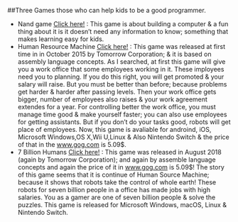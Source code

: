 ##Three Games those who can help kids to be a good programmer.
- Nand game [Click here!](https://www.nandgame.com) :
This game is about building a computer & a fun thing about it is it doesn’t need any information to know; something that makes learning easy for kids.
- Human Resource Machine [Click here!](https://tomorrowcorporation.com/humanresourcemachine) :
This game was released at first time in in October 2015 by Tomorrow Corporation; & it is based on assembly language concepts.
As I searched, at first this game will give you a work office that some employees working in it. These imployees need you to planning. If you do this right, you will get promoted  & your salary will raise.
But you must be better than before; because problems get harder & harder after passing levels. Then your work office gets bigger, number of employees also raises & your work agreement extendes for a year. For controlling better the work office, you must manage time good & make yourself faster; you can also use employees for getting assistants.
But if you don’t do your tasks good, robots will get place of employees.
Now, this game is avaliable for androind, iOS, Microsoft Windows,OS X,Wii U,Linux & Also Nintendo Switch & the price of that in the www.gog.com is 5.09$.
- 7 Billion Humans [Click here!](https://tomorrowcorporation.com/7billionhumans) :
This game was released  in August 2018 (again by Tomorrow Corporation); and again by assemble language concepts and again the price of it in www.gog.com is 5.09$!
The story of this game seems that it is continue of Human Source Machine; because it shows that robots take the control of whole earth! These robots for seven billion people in a office has made jobs with high salaries. You as a gamer are one of seven billion people & solve the puzzles.
This game is released for Microsoft Windows, macOS, Linux & Nintendo Switch.
